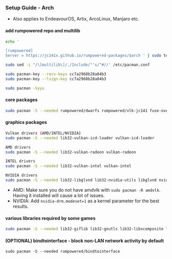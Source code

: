 ### Setup Guide - Arch 
  
- Also applies to EndeavourOS, Artix, ArcoLinux, Manjaro etc.

#### add rumpowered repo and multilib
```sh
echo '

[rumpowered]
Server = https://jc141x.github.io/rumpowered-packages/$arch ' | sudo tee -a /etc/pacman.conf

sudo sed -i "/\[multilib\]/,/Include/"'s/^#//' /etc/pacman.conf

sudo pacman-key --recv-keys cc7a2968b28a04b3
sudo pacman-key --lsign-key cc7a2968b28a04b3

sudo pacman -Syyu
```

#### core packages
```sh
sudo pacman -S --needed rumpowered/dwarfs rumpowered/vlk-jc141 fuse-overlayfs wine-staging wine-mono openssl-1.1
```

#### graphics packages
```sh
Vulkan drivers (AMD/INTEL/NVIDIA)
sudo pacman -S --needed lib32-vulkan-icd-loader vulkan-icd-loader 
```
```sh
AMD drivers
sudo pacman -S --needed lib32-vulkan-radeon vulkan-radeon
```
```sh
INTEL drivers
sudo pacman -S --needed lib32-vulkan-intel vulkan-intel
```
```sh
NVIDIA drivers
sudo pacman -S --needed lib32-libglvnd lib32-nvidia-utils libglvnd nvidia
```
- AMD: Make sure you do not have amdvlk with `sudo pacman -R amdvlk`. Having it installed will cause a lot of issues.
- NVIDIA: Add `nvidia-drm.modeset=1` as a kernel parameter for the best results.

#### various libraries required by some games
```sh
sudo pacman -S --needed lib32-giflib lib32-gnutls lib32-libxcomposite lib32-libxinerama lib32-libxslt lib32-mpg123 lib32-v4l-utils lib32-alsa-lib lib32-alsa-plugins lib32-libpulse lib32-openal lib32-zlib giflib libgphoto2 libxcrypt-compat zlib gst-plugins-base gst-plugins-good gst-plugins-ugly gst-plugins-bad gstreamer-vaapi gst-libav
```

#### (OPTIONAL) bindtointerface - block non-LAN network activity by default
```
sudo pacman -S --needed rumpowered/bindtointerface
```
